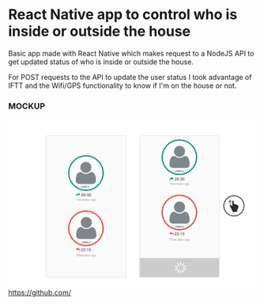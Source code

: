 # React Native app to control who is inside or outside the house

Basic app made with React Native which makes request to a NodeJS API to get updated status of who is inside or outside the house.

For POST requests to the API to update the user status I took advantage of IFTT and the Wifi/GPS functionality to know if I'm on the house or not.

### MOCKUP

![alt tag](https://raw.githubusercontent.com/jvlobo/HomeChecker_app/master/images/mockup.png)
https://github.com/
